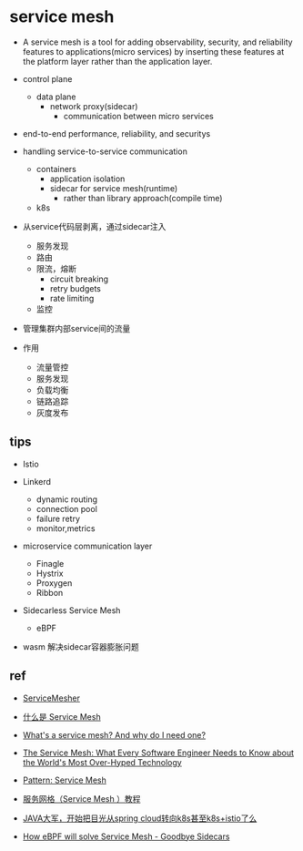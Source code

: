 # service mesh

+ A service mesh is a tool for adding observability, security, and reliability features to applications(micro services) by inserting these features at the platform layer rather than the application layer.

+ control plane
    + data plane
        +  network proxy(sidecar)
            + communication between micro services

+ end-to-end performance, reliability, and securitys

+ handling service-to-service communication
    + containers
        + application isolation
        + sidecar for service mesh(runtime)
            + rather than  library approach(compile time)
    + k8s

+ 从service代码层剥离，通过sidecar注入
    + 服务发现
    + 路由
    + 限流，熔断
        + circuit breaking
        + retry budgets
        + rate limiting
    + 监控
    

+ 管理集群内部service间的流量

+ 作用
    + 流量管控
    + 服务发现
    + 负载均衡
    + 链路追踪
    + 灰度发布

## tips
+ Istio

+ Linkerd
    + dynamic routing
    + connection pool
    + failure retry
    + monitor,metrics

+ microservice communication layer
    + Finagle
    + Hystrix
    + Proxygen
    + Ribbon

+ Sidecarless Service Mesh
    + eBPF

+ wasm 解决sidecar容器膨胀问题

## ref
+ [ServiceMesher](https://www.servicemesher.com/)
+ [什么是 Service Mesh](https://zhuanlan.zhihu.com/p/61901608)
+ [What's a service mesh? And why do I need one?](https://buoyant.io/what-is-a-service-mesh)
+ [The Service Mesh: What Every Software Engineer Needs to Know about the World's Most Over-Hyped Technology](https://buoyant.io/service-mesh-manifesto/)
+ [Pattern: Service Mesh](https://philcalcado.com/2017/08/03/pattern_service_mesh.html)
+ [服务网格（Service Mesh ）教程](https://jimmysong.io/kubernetes-handbook/usecases/service-mesh.html)



+ [JAVA大军，开始把目光从spring cloud转向k8s甚至k8s+istio了么](https://www.zhihu.com/question/345497663/answer/2468261772)
+ [How eBPF will solve Service Mesh - Goodbye Sidecars](https://isovalent.com/blog/post/2021-12-08-ebpf-servicemesh)